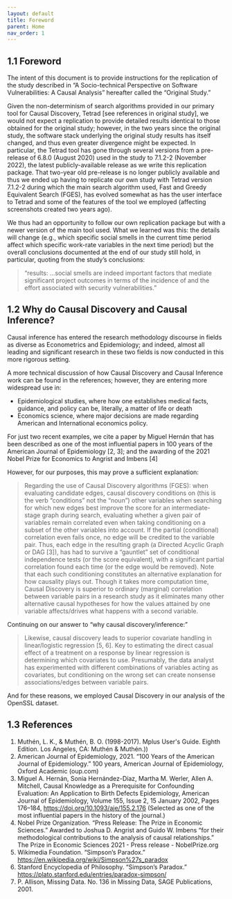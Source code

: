```yaml
---
layout: default
title: Foreword
parent: Home
nav_order: 1
---
```



## 1.1 Foreword

The intent of this document is to provide instructions for the replication of the study described in “A Socio-technical Perspective on Software Vulnerabilities: A Causal Analysis” hereafter called the “Original Study.”

Given the non-determinism of search algorithms provided in our primary tool for Causal Discovery, Tetrad [see references in original study], we would not expect a replication to provide detailed results identical to those obtained for the original study; however, in the two years since the original study, the software stack underlying the original study results has itself changed, and thus even greater divergence might be expected. In particular, the Tetrad tool has gone through several versions from a pre-release of 6.8.0 (August 2020) used in the study to 7.1.2-2 (November 2022), the latest publicly-available release as we write this replication package. That two-year old pre-release is no longer publicly available and thus we ended up having to replicate our own study with Tetrad version 7.1.2-2 during which the main search algorithm used, Fast and Greedy Equivalent Search (FGES), has evolved somewhat as has the user interface to Tetrad and some of the features of the tool we employed (affecting screenshots created two years ago).

We thus had an opportunity to follow our own replication package but with a newer version of the main tool used. What we learned was this: the details will change (e.g., which specific social smells in the current time period affect which specific work-rate variables in the next time period) but the overall conclusions documented at the end of our study still hold, in particular, quoting from the study’s conclusions:

> “results: …social smells are indeed important factors that mediate significant project outcomes in terms of the incidence of and the effort associated with security vulnerabilities.”

## 1.2 Why do Causal Discovery and Causal Inference?

Causal inference has entered the research methodology discourse in fields as diverse as Econometrics and Epidemiology; and indeed, almost all leading and significant research in these two fields is now conducted in this more rigorous setting.

A more technical discussion of how Causal Discovery and Causal Inference work can be found in the references; however, they are entering more widespread use in:

 * Epidemiological studies, where how one establishes medical facts, guidance, and policy can be, literally, a matter of life or death
 * Economics science, where major decisions are made regarding American and International economics policy.

For just two recent examples, we cite a paper by Miguel Hernán that has been described as one of the most influential papers in 100 years of the American Journal of Epidemiology [2, 3]; and the awarding of the 2021 Nobel Prize for Economics to Angrist and Imbens [4]

However, for our purposes, this may prove a sufficient explanation:

> Regarding the use of Causal Discovery algorithms (FGES): when evaluating candidate edges, causal discovery conditions on (this is the verb “conditions” not the “noun”) other variables when searching for which new edges best improve the score for an intermediate-stage graph during search, evaluating whether a given pair of variables remain correlated even when taking conditioning on a subset of the other variables into account. If the partial (conditional) correlation even fails once, no edge will be credited to the variable pair. Thus, each edge in the resulting graph (a Directed Acyclic Graph or DAG [3]), has had to survive a “gauntlet” set of conditional independence tests (or the score equivalent), with a significant partial correlation found each time (or the edge would be removed). Note that each such conditioning constitutes an alternative explanation for how causality plays out. Though it takes more computation time, Causal Discovery is superior to ordinary (marginal) correlation between variable pairs in a research study as it eliminates many other alternative causal hypotheses for how the values attained by one variable affects/drives what happens with a second variable. 

Continuing on our answer to “why causal discovery/inference:”

> Likewise, causal discovery leads to superior covariate handling in linear/logistic regression [5, 6]. Key to estimating the direct casual effect of a treatment on a response by linear regression is determining which covariates to use. Presumably, the data analyst has experimented with different combinations of variables acting as covariates, but conditioning on the wrong set can create nonsense associations/edges between variable pairs.

And for these reasons, we employed Causal Discovery in our analysis of the OpenSSL dataset.

## 1.3 References

1. Muthén, L. K., & Muthén, B. O. (1998-2017). Mplus User's Guide. Eighth Edition. Los Angeles, CA: Muthén & Muthén.))
2. American Journal of Epidemiology, 2021. “100 Years of the American Journal of Epidemiology.” 100 years, American Journal of Epidemiology, Oxford Academic (oup.com)
3. Miguel A. Hernán, Sonia Hernández-Díaz, Martha M. Werler, Allen A. Mitchell, Causal Knowledge as a Prerequisite for Confounding Evaluation: An Application to Birth Defects Epidemiology, American Journal of Epidemiology, Volume 155, Issue 2, 15 January 2002, Pages 176–184, https://doi.org/10.1093/aje/155.2.176 (Selected as one of the most influential papers in the history of the journal.)
4. Nobel Prize Organization. “Press Release: The Prize in Economic Sciences.” Awarded to Joshua D. Angrist and Guido W. Imbens “for their methodological contributions to the analysis of causal relationships.” The Prize in Economic Sciences 2021 - Press release - NobelPrize.org
5. Wikimedia Foundation. “Simpson’s Paradox.” https://en.wikipedia.org/wiki/Simpson%27s_paradox 
6. Stanford Encyclopedia of Philosophy. “Simpson’s Paradox.” https://plato.stanford.edu/entries/paradox-simpson/ 
7. P. Allison, Missing Data. No. 136 in Missing Data, SAGE Publications, 2001.





